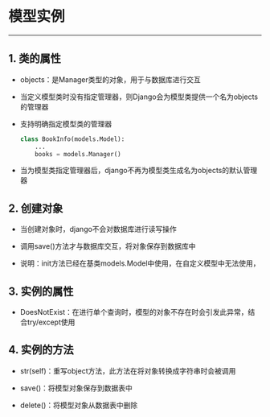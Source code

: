 模型实例
===

---

## 1. 类的属性

* objects：是Manager类型的对象，用于与数据库进行交互

* 当定义模型类时没有指定管理器，则Django会为模型类提供一个名为objects的管理器

* 支持明确指定模型类的管理器

    ```python
    class BookInfo(models.Model):
        ...
        books = models.Manager()
    ```

* 当为模型类指定管理器后，django不再为模型类生成名为objects的默认管理器

## 2. 创建对象

* 当创建对象时，django不会对数据库进行读写操作

* 调用save()方法才与数据库交互，将对象保存到数据库中

* 说明：init方法已经在基类models.Model中使用，在自定义模型中无法使用，

## 3. 实例的属性

* DoesNotExist：在进行单个查询时，模型的对象不存在时会引发此异常，结合try/except使用

## 4. 实例的方法

* str(self)：重写object方法，此方法在将对象转换成字符串时会被调用

* save()：将模型对象保存到数据表中

* delete()：将模型对象从数据表中删除


